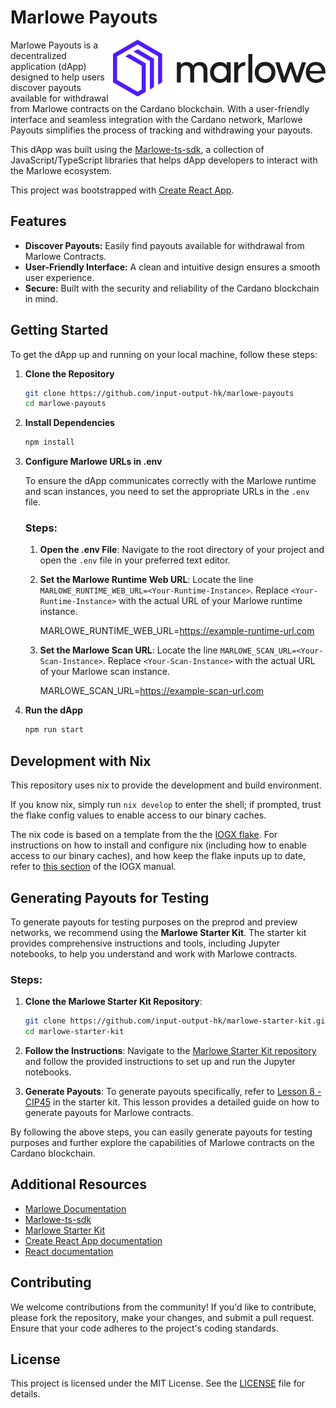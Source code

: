 # Marlowe Payouts

<img align="right" src="public/images/marlowe-logo-primary.svg" >

Marlowe Payouts is a decentralized application (dApp) designed to help users discover payouts available for withdrawal from Marlowe contracts on the Cardano blockchain. With a user-friendly interface and seamless integration with the Cardano network, Marlowe Payouts simplifies the process of tracking and withdrawing your payouts.

This dApp was built using the [Marlowe-ts-sdk](https://github.com/input-output-hk/marlowe-ts-sdk), a collection of JavaScript/TypeScript libraries that helps dApp developers to interact with the Marlowe ecosystem.

This project was bootstrapped with [Create React App](https://github.com/facebook/create-react-app).

## Features

- **Discover Payouts:** Easily find payouts available for withdrawal from Marlowe Contracts.
- **User-Friendly Interface:** A clean and intuitive design ensures a smooth user experience.
- **Secure:** Built with the security and reliability of the Cardano blockchain in mind.

## Getting Started

To get the dApp up and running on your local machine, follow these steps:

1. **Clone the Repository**
   ```bash
   git clone https://github.com/input-output-hk/marlowe-payouts
   cd marlowe-payouts

2. **Install Dependencies**
   ```bash
   npm install

4. **Configure Marlowe URLs in .env**

   To ensure the dApp communicates correctly with the Marlowe runtime and scan instances, you need to set the appropriate URLs in the `.env` file.

   ### Steps:

   1. **Open the .env File**:
      Navigate to the root directory of your project and open the `.env` file in your preferred text editor.

   2. **Set the Marlowe Runtime Web URL**:
      Locate the line `MARLOWE_RUNTIME_WEB_URL=<Your-Runtime-Instance>`. Replace `<Your-Runtime-Instance>` with the actual URL of your Marlowe runtime instance.

      MARLOWE_RUNTIME_WEB_URL=https://example-runtime-url.com

   3. **Set the Marlowe Scan URL**:
      Locate the line `MARLOWE_SCAN_URL=<Your-Scan-Instance>`. Replace `<Your-Scan-Instance>` with the actual URL of your Marlowe scan instance.

      MARLOWE_SCAN_URL=https://example-scan-url.com

3. **Run the dApp**
   ```bash
   npm run start

## Development with Nix

This repository uses nix to provide the development and build environment.

If you know nix, simply run `nix develop` to enter the shell; if prompted, trust 
the flake config values to enable access to our binary caches.   

The nix code is based on a template from the the 
[IOGX flake](https://github.com/input-output-hk/iogx). 
For instructions on how to install and configure nix (including how to enable 
access to our binary caches), and how keep the flake inputs up to date, refer to 
[this section](https://github.com/input-output-hk/iogx/blob/main/doc/api.md#flakenix)
of the IOGX manual.

## Generating Payouts for Testing

To generate payouts for testing purposes on the preprod and preview networks, we recommend using the **Marlowe Starter Kit**. The starter kit provides comprehensive instructions and tools, including Jupyter notebooks, to help you understand and work with Marlowe contracts.

### Steps:

1. **Clone the Marlowe Starter Kit Repository**:
   ```bash
   git clone https://github.com/input-output-hk/marlowe-starter-kit.git
   cd marlowe-starter-kit

2. **Follow the Instructions**:
   Navigate to the [Marlowe Starter Kit repository](https://github.com/input-output-hk/marlowe-starter-kit) and follow the provided instructions to set up and run the Jupyter notebooks.

3. **Generate Payouts**:
   To generate payouts specifically, refer to [Lesson 8 - CIP45](https://github.com/input-output-hk/marlowe-starter-kit/tree/main/lessons/08-cip45) in the starter kit. This lesson provides a detailed guide on how to generate payouts for Marlowe contracts.

By following the above steps, you can easily generate payouts for testing purposes and further explore the capabilities of Marlowe contracts on the Cardano blockchain.

## Additional Resources

- [Marlowe Documentation](https://docs.marlowe.iohk.io/docs/introduction)
- [Marlowe-ts-sdk](https://github.com/input-output-hk/marlowe-ts-sdk)
- [Marlowe Starter Kit](https://github.com/input-output-hk/marlowe-starter-kit)
- [Create React App documentation](https://facebook.github.io/create-react-app/docs/getting-started)
- [React documentation](https://reactjs.org/)

## Contributing

We welcome contributions from the community! If you'd like to contribute, please fork the repository, make your changes, and submit a pull request. Ensure that your code adheres to the project's coding standards.

## License

This project is licensed under the MIT License. See the [LICENSE](LICENSE) file for details.

